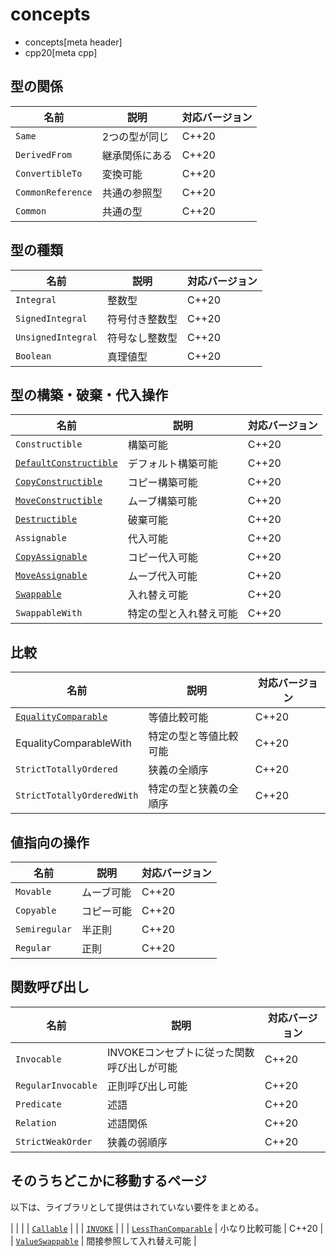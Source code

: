 # concepts
* concepts[meta header]
* cpp20[meta cpp]


## 型の関係

| 名前 | 説明 | 対応バージョン |
|------|------|----------------|
| `Same` | 2つの型が同じ | C++20 |
| `DerivedFrom` | 継承関係にある | C++20 |
| `ConvertibleTo` | 変換可能 | C++20 |
| `CommonReference` | 共通の参照型 | C++20 |
| `Common` | 共通の型 | C++20 |


## 型の種類

| 名前 | 説明 | 対応バージョン |
|------|------|----------------|
| `Integral` | 整数型 | C++20 |
| `SignedIntegral` | 符号付き整数型 | C++20 |
| `UnsignedIntegral` | 符号なし整数型 | C++20 |
| `Boolean` | 真理値型 | C++20 |


## 型の構築・破棄・代入操作

| 名前 | 説明 | 対応バージョン |
|------|------|----------------|
| `Constructible` | 構築可能 | C++20 |
| [`DefaultConstructible`](concepts/DefaultConstructible.md) | デフォルト構築可能 | C++20 |
| [`CopyConstructible`](concepts/CopyConstructible.md)       | コピー構築可能 | C++20 |
| [`MoveConstructible`](concepts/MoveConstructible.md)       | ムーブ構築可能 | C++20 |
| [`Destructible`](concepts/Destructible.md)                 | 破棄可能 | C++20 |
| `Assignable` | 代入可能 | C++20 |
| [`CopyAssignable`](concepts/CopyAssignable.md)             | コピー代入可能 | C++20 |
| [`MoveAssignable`](concepts/MoveAssignable.md)             | ムーブ代入可能 | C++20 |
| [`Swappable`](concepts/Swappable.md)                       | 入れ替え可能 | C++20 |
| `SwappableWith` | 特定の型と入れ替え可能 | C++20 |


## 比較

| 名前 | 説明 | 対応バージョン |
|------|------|----------------|
| [`EqualityComparable`](concepts/EqualityComparable.md)     | 等値比較可能 | C++20 |
| EqualityComparableWith | 特定の型と等値比較可能 | C++20 |
| `StrictTotallyOrdered` | 狭義の全順序 | C++20 |
| `StrictTotallyOrderedWith` | 特定の型と狭義の全順序 | C++20 |


## 値指向の操作

| 名前 | 説明 | 対応バージョン |
|------|------|----------------|
| `Movable` | ムーブ可能 | C++20 |
| `Copyable` | コピー可能 | C++20 |
| `Semiregular` | 半正則 | C++20 |
| `Regular` | 正則 | C++20 |


## 関数呼び出し

| 名前 | 説明 | 対応バージョン |
|------|------|----------------|
| `Invocable` | INVOKEコンセプトに従った関数呼び出しが可能 | C++20 |
| `RegularInvocable` | 正則呼び出し可能 | C++20 |
| `Predicate` | 述語 | C++20 |
| `Relation` | 述語関係 | C++20 |
| `StrictWeakOrder` | 狭義の弱順序 | C++20 |


## そのうちどこかに移動するページ

以下は、ライブラリとして提供はされていない要件をまとめる。

| | |
| [`Callable`](concepts/Callable.md)                         | |
| [`INVOKE`](concepts/Invoke.md)                             | |
| [`LessThanComparable`](concepts/LessThanComparable.md)     | 小なり比較可能 | C++20 |
| [`ValueSwappable`](concepts/ValueSwappable.md)             | 間接参照して入れ替え可能 |
